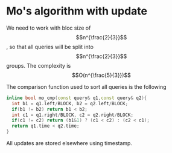 # Mo's algorithm with update

We need to work with bloc size of $$n^{\frac{2}{3}}$$, so that all queries will be split into $$n^{\frac{2}{3}}$$groups. The complexity is $$O(n^{\frac{5}{3}})$$

The comparison function used to sort all queries is the following

```cpp
inline bool mo_cmp(const query& q1,const query& q2){
  int b1 = q1.left/BLOCK, b2 = q2.left/BLOCK;
  if(b1 != b2) return b1 < b2;
  int c1 = q1.right/BLOCK, c2 = q2.right/BLOCK;
  if(c1 != c2) return (b1&1) ? (c1 < c2) : (c2 < c1);
  return q1.time < q2.time;
}
```

All updates are stored elsewhere using timestamp.

